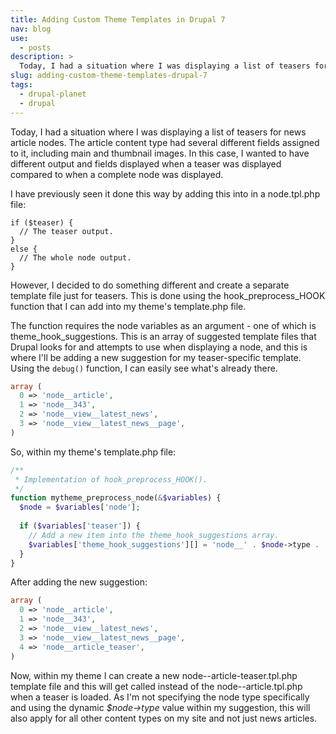 ```yaml
---
title: Adding Custom Theme Templates in Drupal 7
nav: blog
use:
  - posts
description: >
  Today, I had a situation where I was displaying a list of teasers for news article nodes. The article content type had several different fields assigned to it, including main and thumbnail images. In this case, I wanted to have different output and fields displayed when a teaser was displayed compared to when a complete node was displayed.
slug: adding-custom-theme-templates-drupal-7
tags:
  - drupal-planet
  - drupal
---
```

Today, I had a situation where I was displaying a list of teasers for news article nodes. The article content type had several different fields assigned to it, including main and thumbnail images. In this case, I wanted to have different output and fields displayed when a teaser was displayed compared to when a complete node was displayed.

I have previously seen it done this way by adding this into in a node.tpl.php file:

~~~~
if ($teaser) {
  // The teaser output.
}
else {
  // The whole node output.
}
~~~~

However, I decided to do something different and create a separate template file just for teasers. This is done using the hook_preprocess_HOOK function that I can add into my theme's template.php file.

The function requires the node variables as an argument - one of which is theme_hook_suggestions. This is an array of suggested template files that Drupal looks for and attempts to use when displaying a node, and this is where I'll be adding a new suggestion for my teaser-specific template. Using the `debug()` function, I can easily see what's already there.

~~~~php
array (
  0 => 'node__article',
  1 => 'node__343',
  2 => 'node__view__latest_news',
  3 => 'node__view__latest_news__page',
)
~~~~

So, within my theme's template.php file:

~~~~php
/**
 * Implementation of hook_preprocess_HOOK().
 */
function mytheme_preprocess_node(&$variables) {
  $node = $variables['node'];
  
  if ($variables['teaser']) {
    // Add a new item into the theme_hook_suggestions array.
    $variables['theme_hook_suggestions'][] = 'node__' . $node->type . '_teaser';
  }
}
~~~~

After adding the new suggestion:

~~~~php
array (
  0 => 'node__article',
  1 => 'node__343',
  2 => 'node__view__latest_news',
  3 => 'node__view__latest_news__page',
  4 => 'node__article_teaser',
)
~~~~

Now, within my theme I can create a new node--article-teaser.tpl.php template file and this will get called instead of the node--article.tpl.php when a teaser is loaded. As I'm not specifying the node type specifically and using the dynamic <em>$node->type</em> value within my suggestion, this will also apply for all other content types on my site and not just news articles.